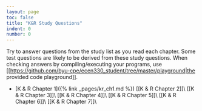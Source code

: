 ```yaml
---
layout: page
toc: false
title: "K&R Study Questions"
indent: 0
number: 0
---
```



Try to answer questions from the study list as you read each chapter. Some test questions are likely to be derived from these study questions. When checking answers by compiling/executing your programs, use
[[https://github.com/byu-cpe/ecen330_student/tree/master/playground|the provided code playground]]. 

* [K & R Chapter 1]({% link _pages/kr_ch1.md %})
[[K & R Chapter 2]]\\
[[K & R Chapter 3]]\\
[[K & R Chapter 4]]\\
[[K & R Chapter 5]]\\
[[K & R Chapter 6]]\\
[[K & R Chapter 7]]\\